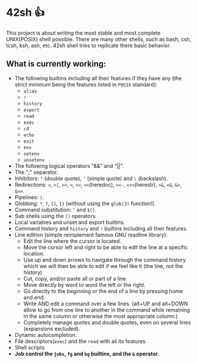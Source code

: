 # 42sh :+1:
This project is about writing the most stable and most complete UNIX(POSIX) shell possible.
There are many other shells, such as bash, csh, tcsh, ksh, ash, etc. 42sh shell tries to replicate there basic behavior.

## What is currently working:
* The following builtins including all their features if they have any (the strict minimum being the features listed in `POSIX` standard):
  * `alias`
  * `!`
  * `history`
  * `export`
  * `read`
  * `exec`
  * `cd`
  * `echo`
  * `exit`
  * `env`
  * `setenv`
  * `unsetenv`
* The following logical operators "&&" and "||".
* The ";" separator.
* Inhibitors: `"` (double quote), `’` (simple quote) and `\` (backslash).
* Redirections: `>`, `>|`, `>>`, `<`, `<>`, `<<`(heredoc), `<<-`, `<<<`(herestr), `>&`, `<&`, `&>`, `&>>`.
* Pipelines: `|`.
* Globbing: `*`, `?`, `[]`, `{}` (without using the `glob(3)` function!).
* Command substitution: `‘` and `$()`.
* Sub shells using the `()` operators.
* Local variables and unset and export builtins.
* Command history and `history` and `!` builtins including all their features.
* Line edition (simple reimplement famous GNU readline library):
  * Edit the line where the cursor is located.
  * Move the cursor left and right to be able to edit the line at a specific location.
  * Use up and down arrows to navigate through the command history which we will then be able to edit if we feel like it (the line, not the history)
  * Cut, copy, and/or paste all or part of a line.
  * Move directly by word to word the left or the right.
  * Go directly to the beginning or the end of a line by pressing home and end.
  * Write AND edit a command over a few lines. (alt+UP and alt+DOWN allow to go from one line to another in the command while remaining in the same column or otherwise the most appropriate column.)
  * Completely manage quotes and double quotes, even on several lines (expansions excluded).
* Dynamic autocompletion.
* File descriptors(`exec`) and the `read` with all its features.
* Shell scripts
* __Job control the `jobs`, `fg` and `bg` builtins, and the `&` operator.__
